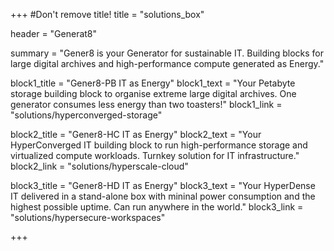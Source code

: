 +++
#Don't remove title!
title = "solutions_box"

header = "Generat8"

summary = "Gener8 is your Generator for sustainable IT. Building blocks for large digital archives and high-performance compute generated as Energy."

block1_title = "Gener8-PB IT as Energy"
block1_text = "Your Petabyte storage building block to organise extreme large digital archives. One generator consumes less energy than two toasters!"
block1_link = "solutions/hyperconverged-storage"

block2_title = "Gener8-HC IT as Energy"
block2_text = "Your HyperConverged IT building block to run high-performance storage and virtualized compute workloads. Turnkey solution for IT infrastructure."
block2_link = "solutions/hyperscale-cloud"

block3_title = "Gener8-HD IT as Energy"
block3_text = "Your HyperDense IT delivered in a stand-alone box with mininal power consumption and the highest possible uptime. Can run anywhere in the world."
block3_link = "solutions/hypersecure-workspaces"

+++